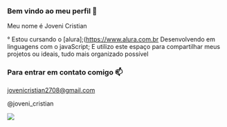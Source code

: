 ### Bem vindo ao meu perfil 🖤

Meu nome é Joveni Cristian

° Estou cursando o [alura];(https://www.alura.com.br
Desenvolvendo em linguagens com o javaScript;
E utilizo este espaço para compartilhar meus projetos ou ideais, tudo mais organizado possível

### Para entrar em contato comigo 📫

jovenicristian2708@gmail.com

@joveni_cristian

![](https://media1.tenor.com/m/rH0jFMF5z3AAAAAC/kirito-sao.gif)

